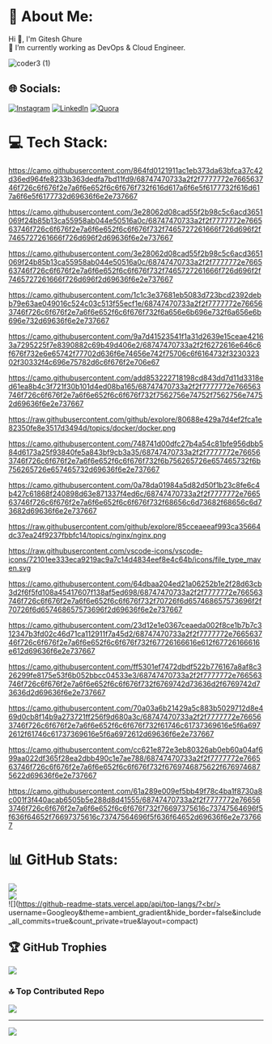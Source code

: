 
# 💫 About Me:
Hi 👋, I'm Gitesh Ghure <br>👀 I’m currently working as DevOps & Cloud Engineer.

![coder3 (1)](https://github.com/user-attachments/assets/26b4ca3b-6bc6-418c-a50d-755f26d3d36c)


## 🌐 Socials:
[![Instagram](https://img.shields.io/badge/Instagram-%23E4405F.svg?logo=Instagram&logoColor=white)](https://instagram.com/giteshghure10) [![LinkedIn](https://img.shields.io/badge/LinkedIn-%230077B5.svg?logo=linkedin&logoColor=white)](https://linkedin.com/in/https://www.linkedin.com/in/gitesh-ghure-84aa22265) [![Quora](https://img.shields.io/badge/Quora-%23B92B27.svg?logo=Quora&logoColor=white)](https://quora.com/profile/https://www.quora.com/profile/GITESH-GHURE) 

# 💻 Tech Stack:
https://camo.githubusercontent.com/864fd0121911ac1eb373da63bfca37c42d36ed964fe8233b363dedfa7bd11fd9/68747470733a2f2f7777772e766563746f726c6f676f2e7a6f6e652f6c6f676f732f616d617a6f6e5f6177732f616d617a6f6e5f6177732d69636f6e2e737667

https://camo.githubusercontent.com/3e28062d08cad55f2b98c5c6acd3651069f24b85b13ca55958ab044e50516a0c/68747470733a2f2f7777772e766563746f726c6f676f2e7a6f6e652f6c6f676f732f7465727261666f726d696f2f7465727261666f726d696f2d69636f6e2e737667

https://camo.githubusercontent.com/3e28062d08cad55f2b98c5c6acd3651069f24b85b13ca55958ab044e50516a0c/68747470733a2f2f7777772e766563746f726c6f676f2e7a6f6e652f6c6f676f732f7465727261666f726d696f2f7465727261666f726d696f2d69636f6e2e737667

https://camo.githubusercontent.com/1c1c3e37681eb5083d723bcd2392debb79e63ae049016c524c03c513f55ecf1e/68747470733a2f2f7777772e766563746f726c6f676f2e7a6f6e652f6c6f676f732f6a656e6b696e732f6a656e6b696e732d69636f6e2e737667

https://camo.githubusercontent.com/9a7d41523541f1a31d2639e15ceae42163a7295225f7e8390882c69b49d406e2/68747470733a2f2f6272616e646c6f676f732e6e65742f77702d636f6e74656e742f75706c6f6164732f323032302f30332f4c696e75782d6c6f676f2e706e67

https://camo.githubusercontent.com/add853222718198cd843dd7d11d3318ed61ea8b4c3f721f30b101d4ed08ba165/68747470733a2f2f7777772e766563746f726c6f676f2e7a6f6e652f6c6f676f732f7562756e74752f7562756e74752d69636f6e2e737667

https://raw.githubusercontent.com/github/explore/80688e429a7d4ef2fca1e82350fe8e3517d3494d/topics/docker/docker.png

https://camo.githubusercontent.com/748741d00dfc27b4a54c81bfe956dbb584d6173a25f93840fe5a843bf9cb3a35/68747470733a2f2f7777772e766563746f726c6f676f2e7a6f6e652f6c6f676f732f6b756265726e657465732f6b756265726e657465732d69636f6e2e737667

https://camo.githubusercontent.com/0a78da01984a5d82d50f1b23c8fe6c4b427c61868f240898d63e871337f4ed6c/68747470733a2f2f7777772e766563746f726c6f676f2e7a6f6e652f6c6f676f732f68656c6d73682f68656c6d73682d69636f6e2e737667

https://raw.githubusercontent.com/github/explore/85cceaeeaf993ca35664dc37ea24f9237fbbfc14/topics/nginx/nginx.png

https://raw.githubusercontent.com/vscode-icons/vscode-icons/72101ee333eca9219ac9a7c14d4834eef8e4c64b/icons/file_type_maven.svg

https://camo.githubusercontent.com/64dbaa204ed21a06252b1e2f28d63cb3d2f6f5fd108a45417607f138af5ed698/68747470733a2f2f7777772e766563746f726c6f676f2e7a6f6e652f6c6f676f732f70726f6d657468657573696f2f70726f6d657468657573696f2d69636f6e2e737667

https://camo.githubusercontent.com/23d12e1e0367ceaeda002f8ce1b7b7c312347b3fd02c46d71ca112911f7a45d2/68747470733a2f2f7777772e766563746f726c6f676f2e7a6f6e652f6c6f676f732f67726166616e612f67726166616e612d69636f6e2e737667

https://camo.githubusercontent.com/ff5301ef7472dbdf522b776167a8af8c326299fe8175e53f6b052bbcc04533e3/68747470733a2f2f7777772e766563746f726c6f676f2e7a6f6e652f6c6f676f732f6769742d73636d2f6769742d73636d2d69636f6e2e737667

https://camo.githubusercontent.com/70a03a6b21429a5c883b5029712d8e469d0cb8f14b9a273721ff256f9d680a3c/68747470733a2f2f7777772e766563746f726c6f676f2e7a6f6e652f6c6f676f732f61746c61737369616e5f6a6972612f61746c61737369616e5f6a6972612d69636f6e2e737667

https://camo.githubusercontent.com/cc621e872e3eb80326ab0eb60a04af699aa022df365f28ea2dbb490c1e7ae788/68747470733a2f2f7777772e766563746f726c6f676f2e7a6f6e652f6c6f676f732f6769746875622f6769746875622d69636f6e2e737667

https://camo.githubusercontent.com/61a289e009ef5bb49f78c4ba1f8730a8c001f3f440acab6505b5e288d8d41555/68747470733a2f2f7777772e766563746f726c6f676f2e7a6f6e652f6c6f676f732f76697375616c73747564696f5f636f64652f76697375616c73747564696f5f636f64652d69636f6e2e737667
# 📊 GitHub Stats:
![](https://github-readme-stats.vercel.app/api?username=Googleoy&theme=ambient_gradient&hide_border=false&include_all_commits=true&count_private=true)<br/>
![](https://github-readme-streak-stats.herokuapp.com/?user=Googleoy&theme=ambient_gradient&hide_border=false)<br/>
![](https://github-readme-stats.vercel.app/api/top-langs/?<br/> username=Googleoy&theme=ambient_gradient&hide_border=false&include_all_commits=true&count_private=true&layout=compact)<br/>

## 🏆 GitHub Trophies
![](https://github-profile-trophy.vercel.app/?username=Googleoy&theme=radical&no-frame=false&no-bg=false&margin-w=4)

### 🔝 Top Contributed Repo
![](https://github-contributor-stats.vercel.app/api?username=Googleoy&limit=5&theme=dark&combine_all_yearly_contributions=true)

---
[![](https://visitcount.itsvg.in/api?id=Googleoy&icon=4&color=0)](https://visitcount.itsvg.in)

<!-- Proudly created with GPRM ( https://gprm.itsvg.in ) -->


